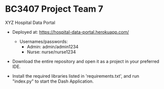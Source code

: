 # BC3407 Project Team 7 

XYZ Hospital Data Portal


- Deployed at: https://hospital-data-portal.herokuapp.com/
    - Usernames/passwords:
      - Admin: admin/admin1234
      - Nurse: nurse/nurse1234

- Download the entire repository and open it as a project in your preferred IDE.
- Install the required libraries listed in 'requirements.txt', and run "index.py" to start the Dash Application.
